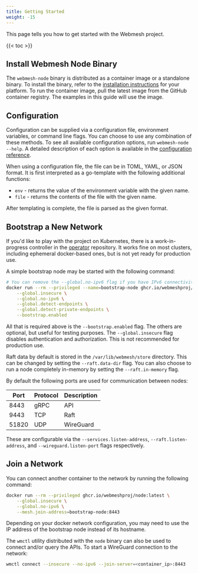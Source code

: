 ```yaml
---
title: Getting Started
weight: -15
---
```


This page tells you how to get started with the Webmesh project.

{{< toc >}}

## Install Webmesh Node Binary

The `webmesh-node` binary is distributed as a container image or a standalone binary.
To install the binary, refer to the [installation instructions](/documentation/installation-instructions/) for your platform.
To run the container image, pull the latest image from the GitHub container registry.
The examples in this guide will use the image.

## Configuration

Configuration can be supplied via a configuration file, environment variables, or command line flags.
You can choose to use any combination of these methods.
To see all available configuration options, run `webmesh-node --help`.
A detailed description of each option is available in the [configuration reference](/documentation/configuration/).

When using a configuration file, the file can be in TOML, YAML, or JSON format.
It is first interpreted as a go-template with the following additional functions:

- `env` - returns the value of the environment variable with the given name.
- `file` - returns the contents of the file with the given name.

After templating is complete, the file is parsed as the given format.

## Bootstrap a New Network

If you'd like to play with the project on Kubernetes, there is a work-in-progress controller in the [operator](https://github.com/webmeshproj/operator/) repository.
It works fine on most clusters, including ephemeral docker-based ones, but is not yet ready for production use.

A simple bootstrap node may be started with the following command:

```bash
# You can remove the --global.no-ipv6 flag if you have IPv6 connectivity on your docker network.
docker run --rm --privileged --name=bootstrap-node ghcr.io/webmeshproj/node:latest \
    --global.insecure \
    --global.no-ipv6 \
    --global.detect-endpoints \
    --global.detect-private-endpoints \
    --bootstrap.enabled
```

All that is required above is the `--bootstrap.enabled` flag.
The others are optional, but useful for testing purposes.
The `--global.insecure` flag disables authentication and authorization. This is not recommended for production use.

Raft data by default is stored in the `/var/lib/webmesh/store` directory.
This can be changed by setting the `--raft.data-dir` flag.
You can also choose to run a node completely in-memory by setting the `--raft.in-memory` flag.

By default the following ports are used for communication between nodes:

| Port  | Protocol | Description |
| ----- | -------- | ----------- |
| 8443  | gRPC     | API         |
| 9443  | TCP      | Raft        |
| 51820 | UDP      | WireGuard   |

These are configurable via the `--services.listen-address`, `--raft.listen-address`, and `--wireguard.listen-port` flags respectively.

## Join a Network

You can connect another container to the network by running the following command:

```bash
docker run --rm --privileged ghcr.io/webmeshproj/node:latest \
    --global.insecure \
    --global.no-ipv6 \
    --mesh.join-address=bootstrap-node:8443
```

Depending on your docker network configuration, you may need to use the IP address of the bootstrap node instead of its hostname.

The `wmctl` utility distributed with the `node` binary can also be used to connect and/or query the APIs.
To start a WireGuard connection to the network:

```bash
wmctl connect --insecure --no-ipv6 --join-server=<container_ip>:8443
```
